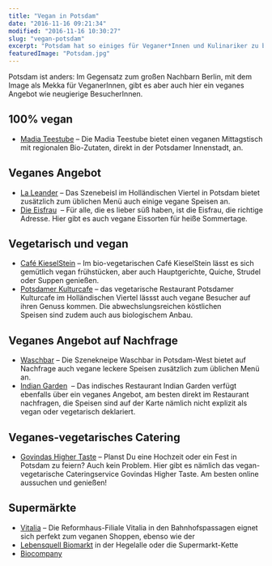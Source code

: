 ```yaml
---
title: "Vegan in Potsdam"
date: "2016-11-16 09:21:34"
modified: "2016-11-16 10:30:27"
slug: "vegan-potsdam"
excerpt: "Potsdam hat so einiges für Veganer*Innen und Kulinariker zu bieten. Trotz – oder vielleicht auch wegen der Nähe zum großen Bruder Berlin. "
featuredImage: "Potsdam.jpg"
---
```


Potsdam ist anders: Im Gegensatz zum großen Nachbarn Berlin, mit dem Image als Mekka für VeganerInnen, gibt es aber auch hier ein veganes Angebot wie neugierige BesucherInnen.

## 100% vegan

*   [Madia Teestube](https://mapove.wordpress.com) – Die Madia Teestube bietet einen veganen Mittagstisch mit regionalen Bio-Zutaten, direkt in der Potsdamer Innenstadt, an.

## Veganes Angebot

*   [La Leander](http://www.leander-potsdam.de) – Das Szenebeisl im Holländischen Viertel in Potsdam bietet zusätzlich zum üblichen Menü auch einige vegane Speisen an.
*   [Die Eisfrau](https://www.facebook.com/dieeisfrau/)  – Für alle, die es lieber süß haben, ist die Eisfrau, die richtige Adresse. Hier gibt es auch vegane Eissorten für heiße Sommertage.

## Vegetarisch und vegan

*   [Café KieselStein](https://www.facebook.com/Café-Kieselstein-Potsdam-215824385098061/) – Im bio-vegetarischen Café KieselStein lässt es sich gemütlich vegan frühstücken, aber auch Hauptgerichte, Quiche, Strudel oder Suppen genießen.
*   [Potsdamer Kulturcafe](http://www.potsdamerkulturcafe.de) – das vegetarische Restaurant Potsdamer Kulturcafe im Holländischen Viertel lässst auch vegane Besucher auf ihren Genuss kommen. Die abwechslungsreichen köstlichen Speisen sind zudem auch aus biologischem Anbau.

## Veganes Angebot auf Nachfrage

*   [Waschbar](http://www.waschbar-pdm.de) – Die Szenekneipe Waschbar in Potsdam-West bietet auf Nachfrage auch vegane leckere Speisen zusätzlich zum üblichen Menü an.
*   [Indian Garden](http://www.indiangarden-restaurant.de)  – Das indisches Restaurant Indian Garden verfügt ebenfalls über ein veganes Angebot, am besten direkt im Restaurant nachfragen, die Speisen sind auf der Karte nämlich nicht explizit als vegan oder vegetarisch deklariert.

## Veganes-vegetarisches Catering

*   [Govindas Higher Taste](http://govindas-higher-taste.de) – Planst Du eine Hochzeit oder ein Fest in Potsdam zu feiern? Auch kein Problem. Hier gibt es nämlich das vegan-vegetarische Cateringservice Govindas Higher Taste. Am besten online aussuchen und genießen!

## Supermärkte

*   [Vitalia](http://www.bahnhofspassagen-potsdam.de/shops/vitalia) – Die Reformhaus-Filiale Vitalia in den Bahnhofspassagen eignet sich perfekt zum veganen Shoppen, ebenso wie der
*   [Lebensquell Biomarkt](http://www.biomarkt.de/5752_LEBENSQUELL_BIOMARKT.html) in der Hegelalle oder die Supermarkt-Kette
*   [Biocompany](http://www.biocompany.de)